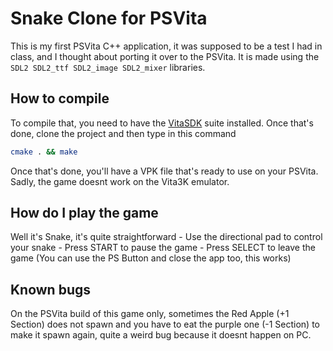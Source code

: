 
# Snake Clone for PSVita

This is my first PSVita C++ application, it was supposed to be a test I had in class, and I thought about porting it over to the PSVita.
It is made using the `SDL2 SDL2_ttf SDL2_image SDL2_mixer` libraries.

## How to compile
To compile that, you need to have the [VitaSDK](https://vitasdk.org/) suite installed. Once that's done, clone the project and then type in this command

```bash
cmake . && make
```
Once that's done, you'll have a VPK file that's ready to use on your PSVita. Sadly, the game doesnt work on the Vita3K emulator.

## How do I play the game

Well it's Snake, it's quite straightforward
	- Use the directional pad to control your snake
	- Press START to pause the game
	- Press SELECT to leave the game (You can use the PS Button and close the app too, this works)

## Known bugs

On the PSVita build of this game only, sometimes the Red Apple (+1 Section) does not spawn and you have to eat the purple one (-1 Section) to make it spawn again, quite a weird bug because it doesnt happen on PC.

